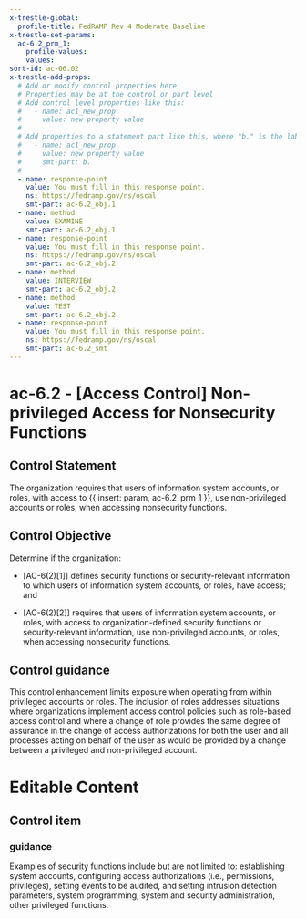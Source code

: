 ```yaml
---
x-trestle-global:
  profile-title: FedRAMP Rev 4 Moderate Baseline
x-trestle-set-params:
  ac-6.2_prm_1:
    profile-values:
    values:
sort-id: ac-06.02
x-trestle-add-props:
  # Add or modify control properties here
  # Properties may be at the control or part level
  # Add control level properties like this:
  #   - name: ac1_new_prop
  #     value: new property value
  #
  # Add properties to a statement part like this, where "b." is the label of the target statement part
  #   - name: ac1_new_prop
  #     value: new property value
  #     smt-part: b.
  #
  - name: response-point
    value: You must fill in this response point.
    ns: https://fedramp.gov/ns/oscal
    smt-part: ac-6.2_obj.1
  - name: method
    value: EXAMINE
    smt-part: ac-6.2_obj.1
  - name: response-point
    value: You must fill in this response point.
    ns: https://fedramp.gov/ns/oscal
    smt-part: ac-6.2_obj.2
  - name: method
    value: INTERVIEW
    smt-part: ac-6.2_obj.2
  - name: method
    value: TEST
    smt-part: ac-6.2_obj.2
  - name: response-point
    value: You must fill in this response point.
    ns: https://fedramp.gov/ns/oscal
    smt-part: ac-6.2_smt
---
```


# ac-6.2 - \[Access Control\] Non-privileged Access for Nonsecurity Functions

## Control Statement

The organization requires that users of information system accounts, or roles, with access to {{ insert: param, ac-6.2_prm_1 }}, use non-privileged accounts or roles, when accessing nonsecurity functions.

## Control Objective

Determine if the organization:

- \[AC-6(2)[1]\] defines security functions or security-relevant information to which users of information system accounts, or roles, have access; and

- \[AC-6(2)[2]\] requires that users of information system accounts, or roles, with access to organization-defined security functions or security-relevant information, use non-privileged accounts, or roles, when accessing nonsecurity functions.

## Control guidance

This control enhancement limits exposure when operating from within privileged accounts or roles. The inclusion of roles addresses situations where organizations implement access control policies such as role-based access control and where a change of role provides the same degree of assurance in the change of access authorizations for both the user and all processes acting on behalf of the user as would be provided by a change between a privileged and non-privileged account.

# Editable Content

<!-- Make additions and edits below -->
<!-- The above represents the contents of the control as received by the profile, prior to additions. -->
<!-- If the profile makes additions to the control, they will appear below. -->
<!-- The above markdown may not be edited but you may edit the content below, and/or introduce new additions to be made by the profile. -->
<!-- If there is a yaml header at the top, parameter values may be edited. Use --set-parameters to incorporate the changes during assembly. -->
<!-- The content here will then replace what is in the profile for this control, after running profile-assemble. -->
<!-- The added parts in the profile for this control are below.  You may edit them and/or add new ones. -->
<!-- Each addition must have a heading either of the form ## Control my_addition_name -->
<!-- or ## Part a. (where the a. refers to one of the control statement labels.) -->
<!-- "## Control" parts are new parts added after the statement part. -->
<!-- "## Part" parts are new parts added into the top-level statement part with that label. -->
<!-- Subparts may be added with nested hash levels of the form ### My Subpart Name -->
<!-- underneath the parent ## Control or ## Part being added -->
<!-- See https://ibm.github.io/compliance-trestle/tutorials/ssp_profile_catalog_authoring/ssp_profile_catalog_authoring for guidance. -->

## Control item

### guidance

Examples of security functions include but are not limited to: establishing system accounts, configuring access authorizations (i.e., permissions, privileges), setting events to be audited, and setting intrusion detection parameters, system programming, system and security administration, other privileged functions.
